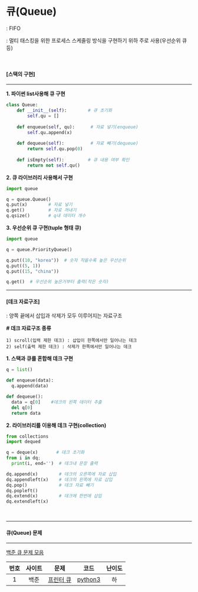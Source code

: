 # 큐(Queue)

: FIFO

: 멀티 태스킹을 위한 프로세스 스케줄링 방식을 구현하기 위하 주로 사용(우선순위 큐등)

<br>

#### [스택의 구현]

------

**1. 파이썬 list사용해 큐 구현**

```python
class Queue:  
    def __init__(self):        # 큐 초기화    
        self.qu = []  
        
    def enqueue(self, qu):      # 자료 넣기(enqueue)    
        self.qu.append(x)  
        
    def dequeue(self):          # 자료 빼기(dequeue)    
        return self.qu.pop(0)  
    
    def isEmpty(self):         # 큐 내용 여부 확인    
        return not self.qu()
```

**2. 큐 라이브러리 사용해서 구현**

```python
import queue

q = queue.Queue()
q.put(x)        # 자료 넣기
q.get()         # 자료 꺼내기
q.qsize()       # q내 데이터 개수
```

**3. 우선순위 큐 구현(tuple 형태 큐)**

```python
import queue

q = queue.PriorityQueue()

q.put((10, "korea"))  # 숫자 작을수록 높은 우선순위
q.put((5, 1))
q.put((15, "china"))

q.get()  # 우선순위 높은거부터 출력(작은 숫자)
```



-------

#### [데크 자료구조]

: 양쪽 끝에서 삽입과 삭제가 모두 이루어지는 자료구조

 

**# 데크 자료구조 종류**

```
1) scroll(입력 제한 데크) : 삽입이 한쪽에서만 일어나는 데크
2) self(출력 제한 데크) : 삭제가 한쪽에서만 일어나는 데크
```



**1. 스택과 큐를 혼합해 데크 구현**

```python
q = list()

def enqueue(data):
  q.append(data)

def dequeue():
  data = q[0]    #데크의 왼쪽 데이터 추출
  del q[0]
  return data
```

**2. 라이브러리를 이용해 데크 구현(collection)**

```python
from collections 
import dequed

q = deque(x)       # 데크 초기화
from i in dq;  
  print(i, end='')  # 데크내 문장 출력

dq.append(x)        # 데크의 오른쪽에 자료 삽입
dq.appendleft(x)    # 데크의 왼쪽에 자료 삽입
dq.pop()            # 데크 자료 빼기
dq.popleft()
dq.extend(x)        # 데크에 한번에 삽입
dq.extendleft(x)
```

<br>

------

#### 큐(Queue) 문제

------

[백준 큐 문제 모음](https://www.acmicpc.net/problem/tag/%ED%81%90)

| 번호 | 사이트 |                       문제                        |                    코드                    | 난이도 |
| :--: | :----: | :-----------------------------------------------: | :----------------------------------------: | :----: |
|  1   |  백준  | [프린터 큐](https://www.acmicpc.net/problem/1966) | [python3](../Quizes/backjoon/back_1996.py) |   하   |

